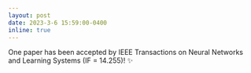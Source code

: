```yaml
---
layout: post
date: 2023-3-6 15:59:00-0400
inline: true
---
```


One paper has been accepted by IEEE Transactions on Neural Networks and Learning Systems (IF = 14.255)! :sparkles:
